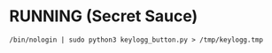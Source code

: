 # RUNNING (Secret Sauce)

```
/bin/nologin | sudo python3 keylogg_button.py > /tmp/keylogg.tmp 
```
